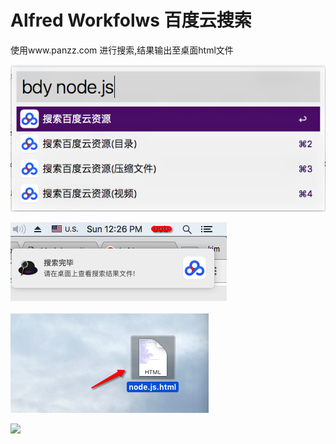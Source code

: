 # Alfred Workfolws 百度云搜索

使用www.panzz.com 进行搜索,结果输出至桌面html文件 

![](https://raw.githubusercontent.com/babyking/baiduyun_search/master/Snip20170115_3.png)

![](https://raw.githubusercontent.com/babyking/baiduyun_search/master/Snip20170115_4.png)

![](https://raw.githubusercontent.com/babyking/baiduyun_search/master/Snip20170115_5.png)

![](https://raw.githubusercontent.com/babyking/baiduyun_search/master/Snip20170115_y.png)
